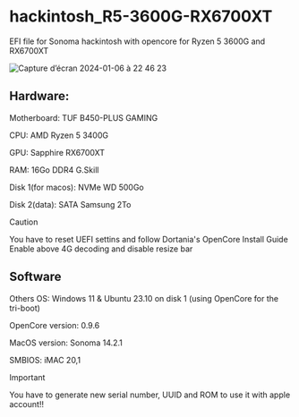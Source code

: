 # hackintosh_R5-3600G-RX6700XT
EFI file for Sonoma hackintosh with opencore for Ryzen 5 3600G and RX6700XT

![Capture d’écran 2024-01-06 à 22 46 23](https://github.com/gaiverstyle/hackintosh_R5-3600G-RX6700XT/assets/44124876/dfcfe2cf-d9c7-4077-b0b5-420bf6a4597b)


## Hardware:

Motherboard: TUF B450-PLUS GAMING

CPU: AMD Ryzen 5 3400G

GPU: Sapphire RX6700XT

RAM: 16Go DDR4 G.Skill

Disk 1(for macos): NVMe WD 500Go 

Disk 2(data): SATA Samsung 2To

> [!CAUTION]
>You have to reset UEFI settins and follow Dortania's OpenCore Install Guide
> Enable above 4G decoding and disable resize bar

## Software

Others OS: Windows 11 & Ubuntu 23.10 on disk 1 (using OpenCore for the tri-boot)

OpenCore version: 0.9.6

MacOS version: Sonoma 14.2.1

SMBIOS: iMAC 20,1   

> [!IMPORTANT]
>You have to generate new serial number, UUID and ROM to use it with apple account!!
